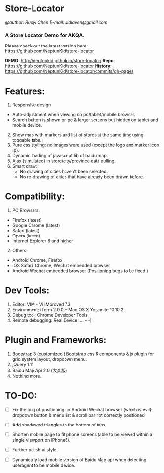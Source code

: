 # Store-Locator
_@author: Ruoyi Chen_
_E-mail: kidlaven@gmail.com_

### A Store Locator Demo for AKQA. ###
Please check out the latest version here: https://github.com/NeptunKid/store-locator

**DEMO**: http://neptunkid.github.io/store-locator/
**Repo**: https://github.com/NeptunKid/store-locator
**History**: https://github.com/NeptunKid/store-locator/commits/gh-pages


# Features:
1. Responsive design
  * Auto-adjustment when viewing on pc/tablet/mobile browser.
  * Search button is shown on pc & larger screens but hidden on tablet and mobile device. 
2. Show map with markers and list of stores at the same time using toggable tabs.
3. Pure css styling: no images were used (except the logo and marker icon :p).
4. Dynamic loading of javascript lib of baidu map.
5. Ajax (simulated) in store/city/province data pulling.
6. Smart draw:
   * No drawing of cities haven’t been selected.
   * No re-drawing of cities that have already been drawn before.  

# Compatibility:
1. PC Browsers:  * Firefox (latest)
  * Google Chrome (latest)
  * Safari (latest)
  * Opera (latest)
  * Internet Explorer 8 and higher
2. Others:
  * Android Chrome, Firefox
  * iOS Safari, Chrome, Wechat embedded browser
  * Android Wechat embedded browser (Positioning bugs to be fixed.)

# Dev Tools:
1. Editor: VIM - Vi IMproved 7.3
2. Environment: iTerm 2.0.0 + Mac OS X Yosemite 10.10.2 
3. Debug tool: Chrome Developer Tools 
4. Remote debugging: Real Device.    … - -|

# Plugin and Frameworks:
1. Bootstrap 3 (customized )
   Bootstrap css & components & js plugin for grid system layout, dropdown menu. 
2. jQuery 1.11
3. Baidu Map Api 2.0 (大众版）   
4. Nothing more.


# TO-DO:

-[ ] Fix the bug of positioning on Android Wechat browser (which is evil): dropdown button & menu list & scroll bar not correctly positioned 
-[ ] Add shadowed triangles to the bottom of tabs 
-[ ] Shorten mobile page to fit phone screens (able to be viewed within a single viewport on iPhone6).  
-[ ] Further polish ui style.
-[ ] Dynamically load mobile version of Baidu Map api when detecting useragent to be mobile device.   

